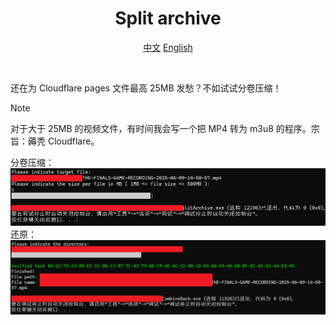 <!-- Markdown提示/错误等：https://github.com/orgs/community/discussions/16925-->


<div align="center">
<h1>Split archive</h1>

[中文](https://github.com/1234567Yang/SplitArchive) [English](https://github-com.translate.goog/1234567Yang/SplitArchive?_x_tr_sl=zh-CN&_x_tr_tl=en&_x_tr_hl=zh-CN&_x_tr_pto=wapp)

</div>
<br>

还在为 Cloudflare pages 文件最高 25MB 发愁？不如试试分卷压缩！

> [!NOTE]  
> 对于大于 25MB 的视频文件，有时间我会写一个把 MP4 转为 m3u8 的程序。宗旨：薅秃 Cloudflare。


分卷压缩：
<img src="img/split.png">
<br>
还原：
<img src="img/combine.png">
